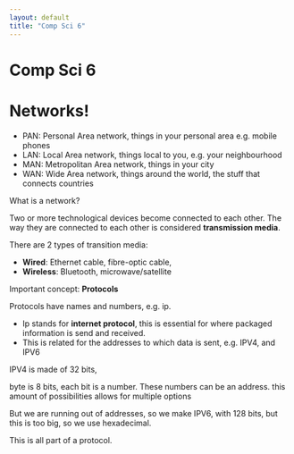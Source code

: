 ```yaml
---
layout: default
title: "Comp Sci 6"
---
```

# Comp Sci 6

# Networks!

- PAN: Personal Area network, things in your personal area e.g. mobile phones
- LAN: Local Area network, things local to you, e.g. your neighbourhood
- MAN: Metropolitan Area network, things in your city
- WAN: Wide Area network, things around the world, the stuff that connects countries

What is a network?

Two or more technological devices become connected to each other. The way they are connected to each other is considered **transmission media**.

There are 2 types of transition media:
- **Wired**: Ethernet cable, fibre-optic cable,
- **Wireless**: Bluetooth, microwave/satellite

Important concept: **Protocols**

Protocols have names and numbers, e.g. ip.

- Ip stands for **internet protocol**, this is essential for where packaged information is send and received.
- This is related for the addresses to which data is sent, e.g. IPV4, and IPV6

IPV4 is made of 32 bits, 

byte is 8 bits, each bit is a number. These numbers can be an address. this amount of possibilities allows for multiple options

But we are running out of addresses, so we make IPV6, with 128 bits, but this is too big, so we use hexadecimal.

This is all part of a protocol.





